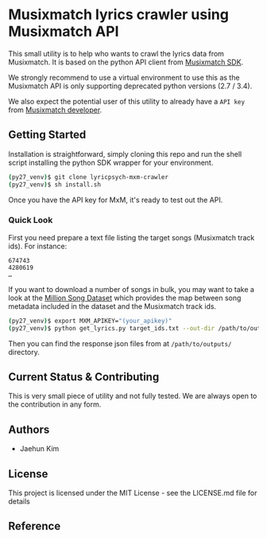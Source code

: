 # Musixmatch lyrics crawler using Musixmatch API 

This small utility is to help who wants to crawl the lyrics data from Musixmatch. It is based on the python API client from [Musixmatch SDK](https://github.com/musixmatch/musixmatch-sdk).

We strongly recommend to use a virtual environment to use this as the Musixmatch API is only supporting deprecated python versions (2.7 / 3.4).

We also expect the potential user of this utility to already have a `API key` from [Musixmatch developer](https://developer.musixmatch.com/).


## Getting Started

Installation is straightforward, simply cloning this repo and run the shell script installing the python SDK wrapper for your environment.

```bash
(py27_venv)$ git clone lyricpsych-mxm-crawler
(py27_venv)$ sh install.sh
```

Once you have the API key for MxM, it's ready to test out the API.


### Quick Look

First you need prepare a text file listing the target songs (Musixmatch track ids). For instance:

```
674743
4280619
…
```

If you want to download a number of songs in bulk, you may want to take a look at the [Million Song Dataset](http://millionsongdataset.com/musixmatch/) which provides the map between song metadata included in the dataset and the Musixmatch track ids.

```bash
(py27_venv)$ export MXM_APIKEY="(your_apikey)"
(py27_venv)$ python get_lyrics.py target_ids.txt --out-dir /path/to/outputs/ --verbose
```
Then you can find the response json files from at `/path/to/outputs/` directory.

## Current Status & Contributing

This is very small piece of utility and not fully tested. We are always open to the contribution in any form.

## Authors

- Jaehun Kim

## License


This project is licensed under the MIT License - see the LICENSE.md file for details


## Reference

